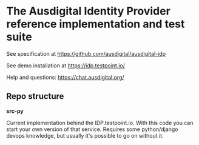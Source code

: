 # The Ausdigital Identity Provider reference implementation and test suite

See specification at https://github.com/ausdigital/ausdigital-idp

See demo installation at https://idp.testpoint.io/

Help and questions: https://chat.ausdigital.org/

## Repo structure

**src-py**

Current implementation behind the IDP.testpoint.io. With this code you can start your own version of that service. Requires some python/django devops knowledge, but usually it's possible to go on without it.
